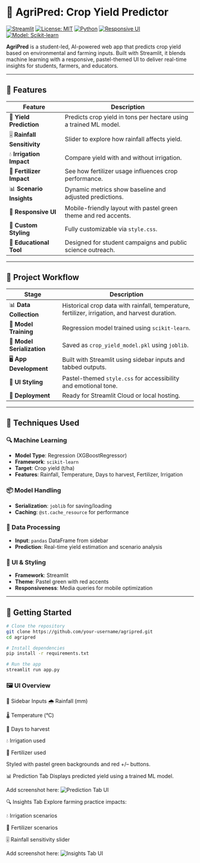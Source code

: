 # 🌾 AgriPred: Crop Yield Predictor

[![Streamlit](https://img.shields.io/badge/Streamlit-App-green?logo=streamlit)](https://streamlit.io)
[![License: MIT](https://img.shields.io/badge/License-MIT-yellow.svg)](https://opensource.org/licenses/MIT)
[![Python](https://img.shields.io/badge/Python-3.9+-blue?logo=python)](https://www.python.org/)
[![Responsive UI](https://img.shields.io/badge/UI-Responsive-lightgreen)](#)
[![Model: Scikit-learn](https://img.shields.io/badge/Model-Scikit--learn-orange?logo=scikit-learn)](https://scikit-learn.org/)

**AgriPred** is a student-led, AI-powered web app that predicts crop yield based on environmental and farming inputs. Built with Streamlit, it blends machine learning with a responsive, pastel-themed UI to deliver real-time insights for students, farmers, and educators.

---

## 🌟 Features

| Feature | Description |
|--------|-------------|
| 🌱 **Yield Prediction** | Predicts crop yield in tons per hectare using a trained ML model. |
| 🎚 **Rainfall Sensitivity** | Slider to explore how rainfall affects yield. |
| 💧 **Irrigation Impact** | Compare yield with and without irrigation. |
| 🌾 **Fertilizer Impact** | See how fertilizer usage influences crop performance. |
| 📊 **Scenario Insights** | Dynamic metrics show baseline and adjusted predictions. |
| 📱 **Responsive UI** | Mobile-friendly layout with pastel green theme and red accents. |
| 🎨 **Custom Styling** | Fully customizable via `style.css`. |
| 🧠 **Educational Tool** | Designed for student campaigns and public science outreach. |

---

## 🔧 Project Workflow

| Stage | Description |
|-------|-------------|
| 📊 **Data Collection** | Historical crop data with rainfall, temperature, fertilizer, irrigation, and harvest duration. |
| 🧪 **Model Training** | Regression model trained using `scikit-learn`. |
| 💾 **Model Serialization** | Saved as `crop_yield_model.pkl` using `joblib`. |
| 🖥️ **App Development** | Built with Streamlit using sidebar inputs and tabbed outputs. |
| 🎨 **UI Styling** | Pastel-themed `style.css` for accessibility and emotional tone. |
| 🚀 **Deployment** | Ready for Streamlit Cloud or local hosting. |

---

## 🧪 Techniques Used

### 🔍 Machine Learning
- **Model Type**: Regression (XGBoostRegressor)
- **Framework**: `scikit-learn`
- **Target**: Crop yield (t/ha)
- **Features**: Rainfall, Temperature, Days to harvest, Fertilizer, Irrigation

### 📦 Model Handling
- **Serialization**: `joblib` for saving/loading
- **Caching**: `@st.cache_resource` for performance

### 🧮 Data Processing
- **Input**: `pandas` DataFrame from sidebar
- **Prediction**: Real-time yield estimation and scenario analysis

### 🎨 UI & Styling
- **Framework**: Streamlit
- **Theme**: Pastel green with red accents
- **Responsiveness**: Media queries for mobile optimization

---

## 🚀 Getting Started

```bash
# Clone the repository
git clone https://github.com/your-username/agripred.git
cd agripred

# Install dependencies
pip install -r requirements.txt

# Run the app
streamlit run app.py
```

### 🖼️ UI Overview
🧭 Sidebar Inputs
🌧️ Rainfall (mm)

🌡️ Temperature (°C)

📅 Days to harvest

💧 Irrigation used

🌾 Fertilizer used

Styled with pastel green backgrounds and red +/– buttons.

📊 Prediction Tab
Displays predicted yield using a trained ML model.

Add screenshot here: ![Prediction Tab UI](https://github.com/user-attachments/assets/00708e75-9af8-434a-bea5-d999f779fdee)

🔍 Insights Tab
Explore farming practice impacts:

💧 Irrigation scenarios

🌾 Fertilizer scenarios

🎚 Rainfall sensitivity slider

Add screenshot here: ![Insights Tab UI](https://github.com/user-attachments/assets/517bfdc2-817b-453f-b0db-00e6fe38739d")
